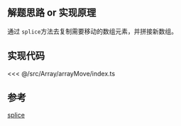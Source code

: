 ## 解题思路 or 实现原理

通过 `splice`方法去复制需要移动的数组元素，并拼接新数组。

## 实现代码

<<< @/src/Array/arrayMove/index.ts

## 参考

[splice](https://developer.mozilla.org/en-US/docs/Web/JavaScript/Reference/Global_Objects/Array/splice)
